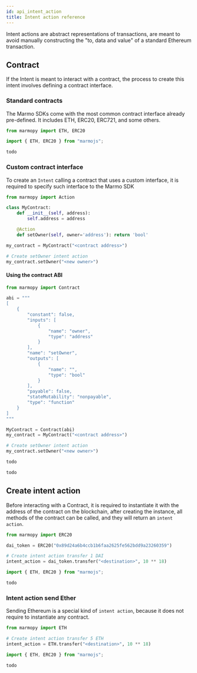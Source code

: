 ```yaml
---
id: api_intent_action
title: Intent action reference
---
```


Intent actions are abstract representations of transactions, are meant to avoid manually constructing the "to, data and value" of a standard Ethereum transaction.

## Contract

If the Intent is meant to interact with a contract, the process to create this intent involves defining a contract interface. 

### Standard contracts

The Marmo SDKs come with the most common contract interface already pre-defined. It includes ETH, ERC20, ERC721, and some others.

<!--DOCUSAURUS_CODE_TABS-->
<!--Python-->
```python
from marmopy import ETH, ERC20
```
<!--JavaScript-->
```js
import { ETH, ERC20 } from "marmojs";
```
<!--Java-->
```java
todo
```
<!--END_DOCUSAURUS_CODE_TABS-->

### Custom contract interface

To create an `Intent` calling a contract that uses a custom interface, it is required to specify such interface to the Marmo SDK

<!--DOCUSAURUS_CODE_TABS-->
<!--Python-->
```python
from marmopy import Action

class MyContract:
    def __init__(self, address):
        self.address = address

    @Action
    def setOwner(self, owner='address'): return 'bool'

my_contract = MyContract("<contract address>")

# Create setOwner intent action
my_contract.setOwner("<new owner>")
```

#### Using the contract ABI

```python
from marmopy import Contract

abi = """
[
	{
		"constant": false,
		"inputs": [
			{
				"name": "owner",
				"type": "address"
			}
		],
		"name": "setOwner",
		"outputs": [
			{
				"name": "",
				"type": "bool"
			}
		],
		"payable": false,
		"stateMutability": "nonpayable",
		"type": "function"
	}
]
"""

MyContract = Contract(abi)
my_contract = MyContract("<contract address>")

# Create setOwner intent action
my_contract.setOwner("<new owner>")
```
<!--JavaScript-->
```js
todo
```
<!--Java-->
```java
todo
```
<!--END_DOCUSAURUS_CODE_TABS-->

## Create intent action

Before interacting with a Contract, it is required to instantiate it with the address of the contract on the blockchain, after creating the instance, all methods of the contract can be called, and they will return an `intent action`.

<!--DOCUSAURUS_CODE_TABS-->
<!--Python-->
```python
from marmopy import ERC20

dai_token = ERC20("0x89d24a6b4ccb1b6faa2625fe562bdd9a23260359")

# Create intent action transfer 1 DAI
intent_action = dai_token.transfer("<destination>", 10 ** 18)
```
<!--JavaScript-->
```js
import { ETH, ERC20 } from "marmojs";
```
<!--Java-->
```java
todo
```
<!--END_DOCUSAURUS_CODE_TABS-->

### Intent action send Ether

Sending Ethereum is a special kind of `intent action`, because it does not require to instantiate any contract.

<!--DOCUSAURUS_CODE_TABS-->
<!--Python-->
```python
from marmopy import ETH

# Create intent action transfer 5 ETH
intent_action = ETH.transfer("<destination>", 10 ** 18)
```
<!--JavaScript-->
```js
import { ETH, ERC20 } from "marmojs";
```
<!--Java-->
```java
todo
```
<!--END_DOCUSAURUS_CODE_TABS-->
